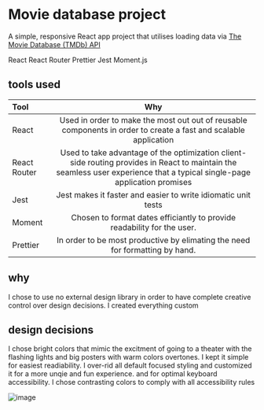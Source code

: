 # Movie database project

A simple, responsive React app project that utilises loading data via [The Movie Database (TMDb) API](https://www.themoviedb.org/)




React
React Router
Prettier
Jest
Moment.js

## tools used
| Tool           | Why          | 
| :------------- | :----------: | 
| React          | Used in order to make the most out out of reusable components in order to create a fast and scalable application| 
| React Router   | Used to take advantage of the optimization client-side routing provides in React to maintain the seamless user experience that a typical single-page application promises| 
| Jest           | Jest makes it faster and easier to write idiomatic unit tests | 
| Moment         | Chosen to format dates efficiantly to provide readability for the user. |
| Prettier       | In order to be most productive by elimating the need for formatting by hand. |


## why
I chose to use no external design library in order to have complete creative control over design decisions. I created everything custom

## design decisions
I chose bright colors that mimic the excitment of going to a theater with the flashing lights and big posters with warm colors overtones.
I kept it simple for easiest readiability.
I over-rid all default focused styling and customized it for a more unqie and fun experience. and for optimal keyboard accessibility. 
I chose contrasting colors to comply with all accessibility rules



![image](https://user-images.githubusercontent.com/56635645/120077952-a385ca80-c0b5-11eb-9c9a-18c6253a607e.png)

